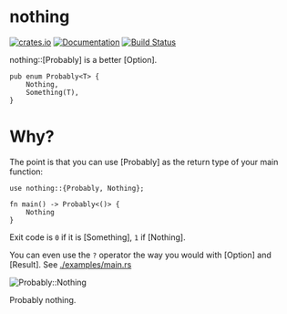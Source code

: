 nothing
=======

[![crates.io](https://img.shields.io/crates/v/nothing.svg)](https://crates.io/crates/nothing)
[![Documentation](https://docs.rs/nothing/badge.svg)](https://docs.rs/nothing)
[![Build Status](https://travis-ci.org/btwiuse/nothing.svg?branch=master)](https://travis-ci.org/btwiuse/nothing)

nothing::[Probably] is a better [Option].

```
pub enum Probably<T> {
    Nothing,
    Something(T),
}
```

# Why?

The point is that you can use [Probably] as the return type of your main function:

```
use nothing::{Probably, Nothing};

fn main() -> Probably<()> {
    Nothing
}
```

Exit code is `0` if it is [Something], `1` if [Nothing]. 

You can even use the `?` operator the way you would with [Option] and [Result]. See [./examples/main.rs](https://github.com/btwiuse/nothing/blob/master/examples/main.rs)

![Probably::Nothing](https://camo.githubusercontent.com/8bfa566db90d366cb0dd026267f78a7dfca0c3193cb84172b90d05b594b7062c/68747470733a2f2f692e696d6775722e636f6d2f41754464624f4b2e706e67)

Probably nothing.
